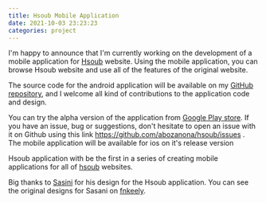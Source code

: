 ```yaml
---
title: Hsoub Mobile Application
date: 2021-10-03 23:23:23
categories: project
---
```


I'm happy to announce that I'm currently working on the development of a mobile application for [Hsoub](https://io.hsoub.com/) website. Using the mobile application, you can browse Hsoub website and use all of the features of the original website.

<!--more-->

The source code for the android application will be available on my [GitHub repository](https://github.com/abozanona/hsoub), and I welcome all kind of contributions to the application code and design.

You can try the alpha version of the application from [Google Play store](https://play.google.com/store/apps/details?id=com.rond.hsoub). If you have an issue, bug or suggestions, don't hesitate to open an issue with it on Github using this link https://github.com/abozanona/hsoub/issues . The mobile application will be available for ios on it's release version

Hsoub application with be the first in a series of creating mobile applications for all of [hsoub](https://www.hsoub.com/) websites.

Big thanks to [Sasini](https://io.hsoub.com/u/sasini) for his design for the Hsoub application. You can see the original designs for Sasani on [fnkeely](https://fnkeely.com/15534/%d8%aa%d8%b5%d9%85%d9%8a%d9%85-%d8%b4%d8%b9%d8%a7%d8%b1-%d9%88%d9%88%d8%a7%d8%ac%d9%87%d8%a9-%d8%aa%d8%b7%d8%a8%d9%8a%d9%82-%d8%ad%d8%b3%d9%88%d8%a8-io/).

